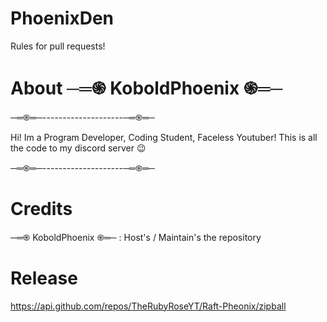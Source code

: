 # PhoenixDen
Rules for pull requests!

# About ─═֍ KoboldPhoenix ֍═─
─═֍═─--------------------─═֍═─

Hi! Im a Program Developer, Coding Student, Faceless Youtuber!
This is all the code to my discord server :wink:

─═֍═─--------------------─═֍═─
# Credits
─═֍ KoboldPhoenix ֍═─ : Host's / Maintain's the repository

# Release
https://api.github.com/repos/TheRubyRoseYT/Raft-Pheonix/zipball
